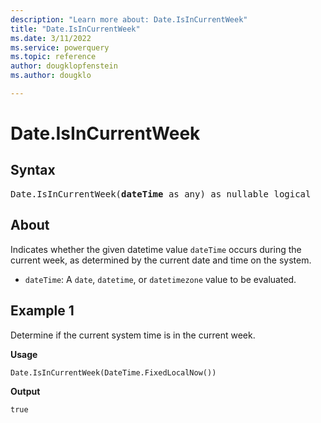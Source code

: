 ```yaml
---
description: "Learn more about: Date.IsInCurrentWeek"
title: "Date.IsInCurrentWeek"
ms.date: 3/11/2022
ms.service: powerquery
ms.topic: reference
author: dougklopfenstein
ms.author: dougklo

---
```

# Date.IsInCurrentWeek

## Syntax

<pre>
Date.IsInCurrentWeek(<b>dateTime</b> as any) as nullable logical
</pre>
  
## About
Indicates whether the given datetime value `dateTime` occurs during the current week, as determined by the current date and time on the system.
* `dateTime`: A `date`, `datetime`, or `datetimezone` value to be evaluated.

## Example 1

Determine if the current system time is in the current week.

**Usage**

```powerquery-m
Date.IsInCurrentWeek(DateTime.FixedLocalNow())
```

**Output**

`true`
